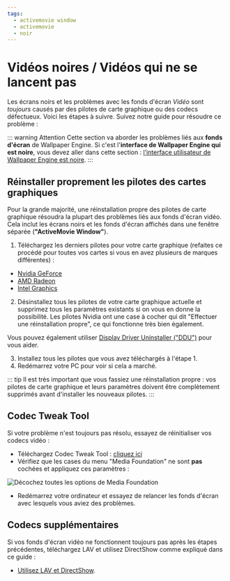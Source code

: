 ```yaml
---
tags:
  - activemovie window
  - activemovie
  - noir
---
```


# Vidéos noires / Vidéos qui ne se lancent pas

Les écrans noirs et les problèmes avec les fonds d'écran *Vidéo* sont *toujours* causés par des pilotes de carte graphique ou des codecs défectueux. Voici les étapes à suivre. Suivez notre guide pour résoudre ce problème :

::: warning
Attention Cette section va aborder les problèmes liés aux **fonds d'écran** de Wallpaper Engine. Si c'est l'**interface de Wallpaper Engine qui est noire**, vous devez aller dans cette section : [l’interface utilisateur de Wallpaper Engine est noire](/interface/broken.html#wallpaper-engine-interface-is-black).
:::

## Réinstaller proprement les pilotes des cartes graphiques

Pour la grande majorité, une réinstallation propre des pilotes de carte graphique résoudra la plupart des problèmes liés aux fonds d'écran vidéo. Cela inclut les écrans noirs et les fonds d'écran affichés dans une fenêtre séparée (**"ActiveMovie Window"**).

1. Téléchargez les derniers pilotes pour votre carte graphique (refaites ce procédé pour toutes vos cartes si vous en avez plusieurs de marques différentes) :

* [Nvidia GeForce](https://www.nvidia.com/Download/index.aspx)
* [AMD Radeon](https://www.amd.com/support)
* [Intel Graphics](https://downloadcenter.intel.com/product/80939/Graphics-Drivers)

2. Désinstallez tous les pilotes de votre carte graphique actuelle et supprimez tous les paramètres existants si on vous en donne la possibilité. Les pilotes Nvidia ont une case à cocher qui dit "Effectuer une réinstallation propre", ce qui fonctionne très bien également.

Vous pouvez également utiliser [Display Driver Uninstaller ("DDU")](https://www.guru3d.com/files-details/display-driver-uninstaller-download.html) pour vous aider.

3. Installez tous les pilotes que vous avez téléchargés à l'étape 1.
4. Redémarrez votre PC pour voir si cela a marché.

::: tip
Il est très important que vous fassiez une réinstallation propre : vos pilotes de carte graphique et leurs paramètres doivent être complètement supprimés avant d'installer les nouveaux pilotes.
:::

## Codec Tweak Tool

Si votre problème n'est toujours pas résolu, essayez de réinitialiser vos codecs vidéo :

* Téléchargez Codec Tweak Tool : [cliquez ici](https://www.codecguide.com/download_other.htm)
* Vérifiez que les cases du menu "Media Foundation" ne sont **pas** cochées et appliquez ces paramètres :

![Décochez toutes les options de Media Foundation](./codectweak.gif)

* Redémarrez votre ordinateur et essayez de relancer les fonds d'écran avec lesquels vous aviez des problèmes.

## Codecs supplémentaires

Si vos fonds d'écran vidéo ne fonctionnent toujours pas après les étapes précédentes, téléchargez LAV et utilisez DirectShow comme expliqué dans ce guide :

* [Utilisez LAV et DirectShow](/videos/lav.html).
